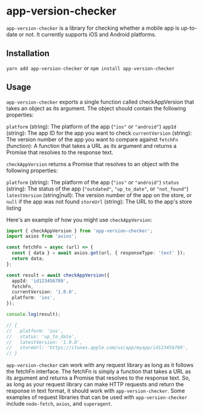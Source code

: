 # app-version-checker

`app-version-checker` is a library for checking whether a mobile app is up-to-date or not. It currently supports iOS and Android platforms.

## Installation

`yarn add app-version-checker` or `npm install app-version-checker`

## Usage

`app-version-checker` exports a single function called checkAppVersion that takes an object as its argument. The object should contain the following properties:

`platform` (string): The platform of the app (`"ios"` or `"android"`)
`appId` (string): The app ID for the app you want to check
`currentVersion` (string): The version number of the app you want to compare against
`fetchFn` (function): A function that takes a URL as its argument and returns a Promise that resolves to the response text.

`checkAppVersion` returns a Promise that resolves to an object with the following properties:

`platform` (string): The platform of the app (`"ios"` or `"android"`)
`status` (string): The status of the app (`"outdated"`, `"up_to_date"`, or `"not_found"`)
`latestVersion` (string|null): The version number of the app on the store, or `null` if the app was not found
`storeUrl` (string): The URL to the app's store listing

Here's an example of how you might use `checkAppVersion`:

```ts
import { checkAppVersion } from 'app-version-checker';
import axios from 'axios';

const fetchFn = async (url) => {
  const { data } = await axios.get(url, { responseType: 'text' });
  return data;
};

const result = await checkAppVersion({
  appId: 'id123456789',
  fetchFn,
  currentVersion: '1.0.0',
  platform: 'ios',
});

console.log(result);

// {
//   platform: 'ios',
//   status: 'up_to_date',
//   latestVersion: '1.0.0',
//   storeUrl: 'https://itunes.apple.com/us/app/myapp/id123456789',
// }
```

`app-version-checker` can work with any request library as long as it follows the fetchFn interface. The fetchFn is simply a function that takes a URL as its argument and returns a Promise that resolves to the response text. So, as long as your request library can make HTTP requests and return the response in text format, it should work with `app-version-checker`. Some examples of request libraries that can be used with `app-version-checker` include `node-fetch`, `axios`, and `superagent`.
